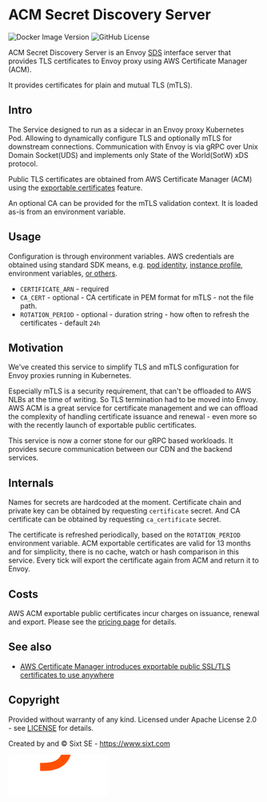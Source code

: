 # ACM Secret Discovery Server

![Docker Image Version](https://img.shields.io/docker/v/ghcr.io/sixt/acm-secret-discovery-server) ![GitHub License](https://img.shields.io/github/license/Sixt/acm-secret-discovery-server)


ACM Secret Discovery Server is an Envoy [SDS](https://www.envoyproxy.io/docs/envoy/latest/configuration/security/secret) interface server that provides TLS certificates to Envoy proxy using AWS Certificate Manager (ACM).

It provides certificates for plain and mutual TLS (mTLS).

## Intro 

The Service designed to run as a sidecar in an Envoy proxy Kubernetes Pod. Allowing to dynamically configure TLS and optionally mTLS for downstream connections. Communication with Envoy is via gRPC over Unix Domain Socket(UDS) and implements only State of the World(SotW) xDS protocol.

Public TLS certificates are obtained from AWS Certificate Manager (ACM) using the [exportable certificates](https://docs.aws.amazon.com/acm/latest/userguide/acm-exportable-certificates.html) feature.

An optional CA can be provided for the mTLS validation context. It is loaded as-is from an environment variable.

## Usage

Configuration is through environment variables. AWS credentials are obtained using standard SDK means, e.g. [pod identity](https://docs.aws.amazon.com/eks/latest/userguide/pod-identities.html), [instance profile](https://docs.aws.amazon.com/IAM/latest/UserGuide/id_roles_use_switch-role-ec2_instance-profiles.html), environment variables, [or others](https://docs.aws.amazon.com/sdk-for-go/v2/developer-guide/configure-gosdk.html).

- `CERTIFICATE_ARN` - required
- `CA_CERT` - optional - CA certificate in PEM format for mTLS - not the file path.
- `ROTATION_PERIOD` - optional - duration string - how often to refresh the certificates - default `24h`

## Motivation

We've created this service to simplify TLS and mTLS configuration for Envoy proxies running in Kubernetes. 

Especially mTLS is a security requirement, that can't be offloaded to AWS NLBs at the time of writing. So TLS termination had to be moved into Envoy. AWS ACM is a great service for certificate management and we can offload the complexity of handling certificate issuance and renewal - even more so with the recently launch of exportable public certificates.

This service is now a corner stone for our gRPC based workloads. It provides secure communication between our CDN and the backend services.

## Internals

Names for secrets are hardcoded at the moment. Certificate chain and private key can be obtained by requesting `certificate` secret. And CA certificate can be obtained by requesting `ca_certificate` secret.

The certificate is refreshed periodically, based on the `ROTATION_PERIOD` environment variable. ACM exportable certificates are valid for 13 months and for simplicity, there is no cache, watch or hash comparison in this service. Every tick will export the certificate again from ACM and return it to Envoy. 

## Costs

AWS ACM exportable public certificates incur charges on issuance, renewal and export. Please see the [pricing page](https://aws.amazon.com/certificate-manager/pricing/) for details.

## See also

- [AWS Certificate Manager introduces exportable public SSL/TLS certificates to use anywhere](https://aws.amazon.com/blogs/aws/aws-certificate-manager-introduces-exportable-public-ssl-tls-certificates-to-use-anywhere/)

## Copyright

Provided without warranty of any kind. Licensed under Apache License 2.0 - see [LICENSE](LICENSE) for details.

Created by and &copy; Sixt SE - https://www.sixt.com

<a href="https://www.sixt.com">
    <picture>
      <source media="(prefers-color-scheme: dark)" srcset=".github/sixt_dark.png">
      <source media="(prefers-color-scheme: light)" srcset=".github/sixt_light.png">
      <img width="200px" alt="Sixt logo" src=".github/sixt_dark.png">
    </picture>
</a>